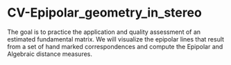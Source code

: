 # CV-Epipolar_geometry_in_stereo
The goal is to practice the application and quality assessment of an estimated fundamental matrix. We will visualize the epipolar lines that result from a set of hand marked correspondences and compute the Epipolar and Algebraic distance measures.
